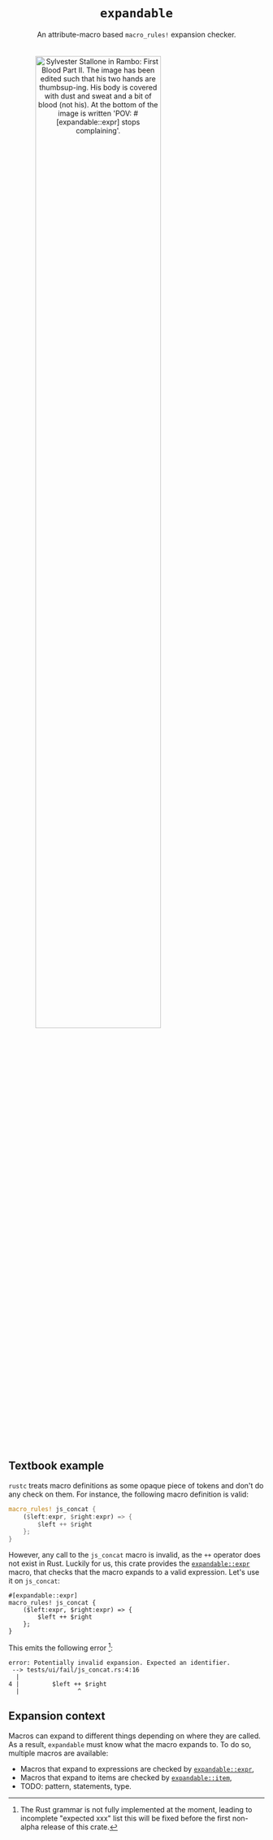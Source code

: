 <div class="title-block" style="text-align: center;" align="center">
<h1><code>expandable</code></h1>
An attribute-macro based <code>macro_rules!</code> expansion checker.
</div>

<br />
<br />

<span style="text-align:center">
<img src="https://cdn.githubraw.com/scrabsha/expendable/main/assets/top_image.png"
     width=70%
     style="text-align:center"
     alt="Sylvester Stallone in Rambo: First Blood Part II. The image has been edited such that his two hands are thumbsup-ing. His body is covered with dust and sweat and a bit of blood (not his). At the bottom of the image is written 'POV: #[expandable::expr] stops complaining'." />
</span>

## Textbook example

`rustc` treats macro definitions as some opaque piece of tokens and don't
do any check on them. For instance, the following macro definition is valid:

```rust
macro_rules! js_concat {
    ($left:expr, $right:expr) => {
        $left ++ $right
    };
}
```

However, any call to the `js_concat` macro is invalid, as the `++` operator
does not exist in Rust. Luckily for us, this crate provides the
[`expandable::expr`] macro, that checks that the macro expands to a valid
expression. Let's use it on `js_concat`:

```rust,compile_fail
#[expandable::expr]
macro_rules! js_concat {
    ($left:expr, $right:expr) => {
        $left ++ $right
    };
}
```

This emits the following error [^error-message]:
```none
error: Potentially invalid expansion. Expected an identifier.
 --> tests/ui/fail/js_concat.rs:4:16
  |
4 |         $left ++ $right
  |                ^
```

## Expansion context

Macros can expand to different things depending on where they are called.
As a result, `expandable` must know what the macro expands to. To do so,
multiple macros are available:
- Macros that expand to expressions are checked by [`expandable::expr`],
- Macros that expand to items are checked by [`expandable::item`],
- TODO: pattern, statements, type.

[`expandable::expr`]: macro@expr
[`expandable::item`]: macro@item

[^error-message]: The Rust grammar is not fully implemented at the moment,
    leading to incomplete "expected xxx" list this will be fixed before the
    first non-alpha release of this crate.
